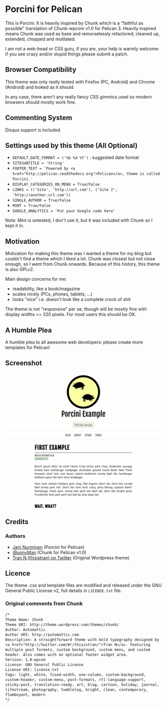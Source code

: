 # Porcini for Pelican

This is Porcini. It is heavily inspired by Chunk which is a "faithful as
possible" translation of Chunk-wpcom v1.0 for Pelican 3. Heavily inspired means
Chunk was used as base and remorselessly refactored, cleaned up, extended,
chopped and mutilated.

I am not a web-head or CSS guru, if you are, your help is warmly welcome: if
you see crazy and/or stupid things please submit a patch.

## Browser Compatibility

This theme was only really tested with Firefox (PC, Android) and Chrome
(Android) and looked as it should.

In any case, there aren't any really fancy CSS gimmics used so modern browsers
should mostly work fine.

## Commenting System

Disqus support is included.

## Settings used by this theme (All Optional)

* `DEFAULT_DATE_FORMAT = ('%b %d %Y')` : suggested date format
* `SITESUBTITLE = 'String'`
* `FOOTER_TEXT = 'Powered by <a href="http://pelican.readthedocs.org">Pelican</a>, theme is called Porcini.'`
* `DISPLAY_CATEGORIES_ON_MENU = True/False`
* `LINKS = (('Site', 'http://url.com'), ('Site 2', 'http://another.url.com'))`
* `SINGLE_AUTHOR = True/False`
* `MINT = True/False`
* `GOOGLE_ANALYTICS = 'Put your Google code here'`

Note: Mint is untested, I don't use it, but it was included with Chunk so I kept it in.

## Motivation

Motivation for making this theme was I wanted a theme for my blog but couldn't
find a theme which I liked a lot. Chunk was closest but not close enough, so I
went from Chunk onwards. Because of this history, this theme is also GPLv2.

Main design concerns for me:

* readability, like a book/magazine
* scales nicely (PCs, phones, tablets, ...)
* looks "nice" i.e. doesn't look like a complete crock of shit

The theme is not "responsive" per se, though will be mostly fine with display
widths >= 320 pixels. For most users this should be OK.

## A Humble Plea

A humble plea to all awesome web developers: please create more templates for Pelican!

## Screenshot

![](screenshot.png)

## Credits

### Authors

* [Jani Nurminen](http://kippura.org) (Porcini for Pelican)
* [tBunnyMan](http://bunnyman.info) (Chunk for Pelican v1.0)
* [Tran N (thisistran) on Twitter](http://twitter.com/#!/thisistran) (Original Wordpress theme)

## Licence

The theme .css and template files are modified and released under the GNU
General Public License v2, full details in `LICENSE.txt` file.

### Original comments from Chunk

    /*
    Theme Name: Chunk
    Theme URI: http://theme.wordpress.com/themes/chunk/
    Author: Automattic
    Author URI: http://automattic.com
    Description: A straightforward theme with bold typography designed by <a href="http://twitter.com/#!/thisistran/">Tran N</a>. Featuring multiple post formats, custom background, custom menu, and custom header. Also comes with an optional footer widget area.
    Version: 1.0-wpcom
    License: GNU General Public License
    License URI: license.txt
    Tags: light, white, fixed-width, one-column, custom-background, custom-header, custom-menu, post-formats, rtl-language-support, sticky-post, translation-ready, art, blog, cartoon, holiday, journal, lifestream, photography, tumblelog, bright, clean, contemporary, flamboyant, modern
    */

